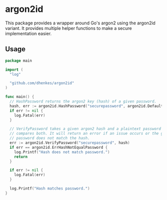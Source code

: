 # argon2id

This package provides a wrapper around Go's argon2 using the argon2id variant.
It provides multiple helper functions to make a secure implementation easier.

## Usage

```go
package main

import (
  "log"

  "github.com/dhenkes/argon2id"
)

func main() {
  // HashPassword returns the argon2 key (hash) of a given password.
  hash, err := argon2id.HashPassword("securepassword", argon2id.DefaultOptions)
  if err != nil {
    log.Fatal(err)
  }

  // VerifyPassword takes a given argon2 hash and a plaintext password and
  // compares both. It will return an error if an issue occurs or the given
  // password does not match the hash.
  err := argon2id.VerifyPassword("securepassword", hash)
  if err == argon2id.ErrHashNotEqualPassword {
    log.Printf("Hash does not match password.")
    return
  }

  if err != nil {
    log.Fatal(err)
  }

  log.Printf("Hash matches password.")
}
```